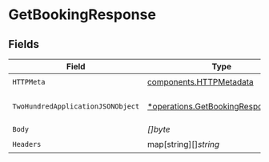 # GetBookingResponse


## Fields

| Field                                                                                   | Type                                                                                    | Required                                                                                | Description                                                                             |
| --------------------------------------------------------------------------------------- | --------------------------------------------------------------------------------------- | --------------------------------------------------------------------------------------- | --------------------------------------------------------------------------------------- |
| `HTTPMeta`                                                                              | [components.HTTPMetadata](../../models/components/httpmetadata.md)                      | :heavy_check_mark:                                                                      | N/A                                                                                     |
| `TwoHundredApplicationJSONObject`                                                       | [*operations.GetBookingResponseBody](../../models/operations/getbookingresponsebody.md) | :heavy_minus_sign:                                                                      | The booking details                                                                     |
| `Body`                                                                                  | *[]byte*                                                                                | :heavy_minus_sign:                                                                      | N/A                                                                                     |
| `Headers`                                                                               | map[string][]*string*                                                                   | :heavy_check_mark:                                                                      | N/A                                                                                     |